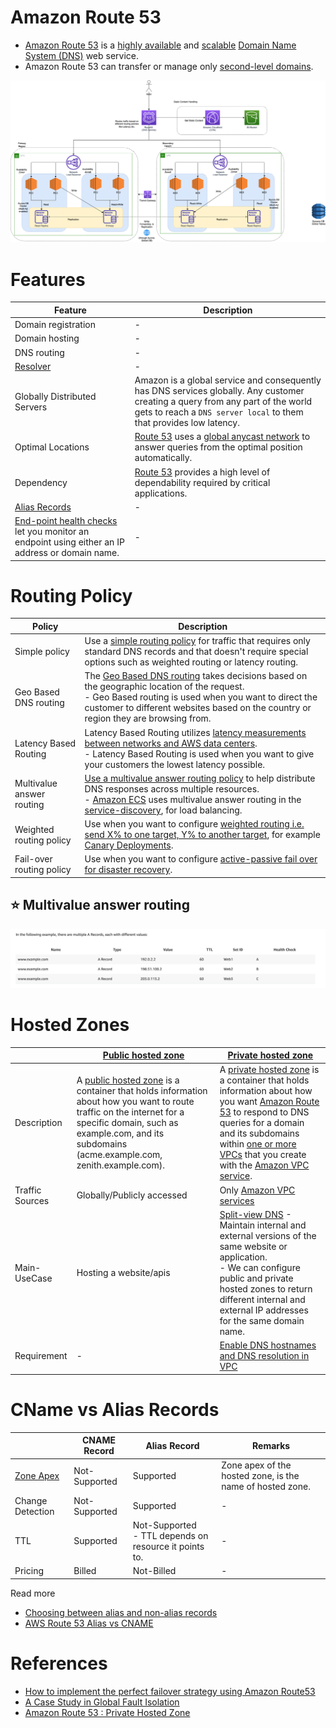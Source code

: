 
# Amazon Route 53
- [Amazon Route 53](https://docs.aws.amazon.com/Route53/latest/DeveloperGuide/Welcome.html) is a [highly available](../../../1_HLDDesignComponents/0_SystemGlossaries/Reliability/HighAvailability.md) and [scalable](../../../1_HLDDesignComponents/0_SystemGlossaries/Scalability/DBScalability.md) [Domain Name System (DNS)](https://www.cloudflare.com/learning/dns/what-is-dns/) web service. 
- Amazon Route 53 can transfer or manage only [second-level domains](https://developer.mozilla.org/en-US/docs/Glossary/Second-level_Domain).

![img.png](../../0_AWSDesigns/DesignMultiRegionActiveActiveArchitectureOnAWS/AWS-Multi-Region-AZ-HA.drawio.png)

# Features

| Feature                                                                                                                                                                              | Description                                                                                                                                                                                                                                      |
|--------------------------------------------------------------------------------------------------------------------------------------------------------------------------------------|--------------------------------------------------------------------------------------------------------------------------------------------------------------------------------------------------------------------------------------------------|
| Domain registration                                                                                                                                                                  | -                                                                                                                                                                                                                                                |
| Domain hosting                                                                                                                                                                       | -                                                                                                                                                                                                                                                |
| DNS routing                                                                                                                                                                          | -                                                                                                                                                                                                                                                |
| [Resolver](https://docs.aws.amazon.com/Route53/latest/DeveloperGuide/resolver.html)                                                                                                  | -                                                                                                                                                                                                                                                |
| Globally Distributed Servers                                                                                                                                                         | Amazon is a global service and consequently has DNS services globally. Any customer creating a query from any part of the world gets to reach a `DNS server local` to them that provides low latency.                                            |
| Optimal Locations                                                                                                                                                                    | [Route 53](https://docs.aws.amazon.com/Route53/latest/DeveloperGuide/Welcome.html) uses a [global anycast network](https://www.cloudflare.com/learning/cdn/glossary/anycast-network/) to answer queries from the optimal position automatically. |
| Dependency                                                                                                                                                                           | [Route 53](https://docs.aws.amazon.com/Route53/latest/DeveloperGuide/Welcome.html) provides a high level of dependability required by critical applications.                                                                                     |
| [Alias Records](https://repost.aws/knowledge-center/route-53-create-alias-records)                                                                                                   | -                                                                                                                                                                                                                                                |
| [End-point health checks](https://docs.aws.amazon.com/Route53/latest/DeveloperGuide/health-checks-types.html) let you monitor an endpoint using either an IP address or domain name. | -                                                                                                                                                                                                                                                |

# Routing Policy

| Policy                    | Description                                                                                                                                                                                                                                                                                                                                                                                                                                             |
|---------------------------|---------------------------------------------------------------------------------------------------------------------------------------------------------------------------------------------------------------------------------------------------------------------------------------------------------------------------------------------------------------------------------------------------------------------------------------------------------|
| Simple policy             | Use a [simple routing policy](https://aws.amazon.com/premiumsupport/knowledge-center/multivalue-versus-simple-policies/) for traffic that requires only standard DNS records and that doesn't require special options such as weighted routing or latency routing.                                                                                                                                                                                      |
| Geo Based DNS routing     | The [Geo Based DNS routing](https://docs.aws.amazon.com/Route53/latest/DeveloperGuide/routing-policy-geo.html) takes decisions based on the geographic location of the request.<br/>- Geo Based routing is used when you want to direct the customer to different websites based on the country or region they are browsing from.                                                                                                                       |
| Latency Based Routing     | Latency Based Routing utilizes [latency measurements between networks and AWS data centers](../../../1_HLDDesignComponents/0_SystemGlossaries/Scalability/LatencyThroughput.md). <br/>- Latency Based Routing is used when you want to give your customers the lowest latency possible.                                                                                                                                                                 |
| Multivalue answer routing | [Use a multivalue answer routing policy](https://aws.amazon.com/premiumsupport/knowledge-center/multivalue-versus-simple-policies/) to help distribute DNS responses across multiple resources. <br/>- [Amazon ECS](../../4_ContainerOrchestrationServices/AmazonECS/Readme.md) uses multivalue answer routing in the [service-discovery](../../../1_HLDDesignComponents/1_MicroServicesSOA/2_ServiceRegistry&Discovery/Readme.md), for load balancing. |
| Weighted routing policy   | Use when you want to configure [weighted routing i.e. send X% to one target, Y% to another target](https://docs.aws.amazon.com/Route53/latest/DeveloperGuide/resource-record-sets-values-weighted.html), for example [Canary Deployments](../../../1_HLDDesignComponents/0_SystemGlossaries/DevOps/CanaryDeployments.md).                                                                                                                               |
| Fail-over routing policy  | Use when you want to configure [active-passive fail over for disaster recovery](../../../1_HLDDesignComponents/0_SystemGlossaries/Reliability/HighAvailability.md#active-passive-policy).                                                                                                                                                                                                                                                               |

## :star: Multivalue answer routing

![img.png](../assets/route53-multi-value-routing.png)

# Hosted Zones

|                 | [Public hosted zone](https://docs.aws.amazon.com/Route53/latest/DeveloperGuide/AboutHZWorkingWith.html)                                                                                                                                                                                                    | [Private hosted zone](https://docs.aws.amazon.com/Route53/latest/DeveloperGuide/hosted-zones-private.html)                                                                                                                                                                                                                                                                                                             |
|-----------------|------------------------------------------------------------------------------------------------------------------------------------------------------------------------------------------------------------------------------------------------------------------------------------------------------------|------------------------------------------------------------------------------------------------------------------------------------------------------------------------------------------------------------------------------------------------------------------------------------------------------------------------------------------------------------------------------------------------------------------------|
| Description     | A [public hosted zone](https://docs.aws.amazon.com/Route53/latest/DeveloperGuide/AboutHZWorkingWith.html) is a container that holds information about how you want to route traffic on the internet for a specific domain, such as example.com, and its subdomains (acme.example.com, zenith.example.com). | A [private hosted zone](https://docs.aws.amazon.com/Route53/latest/DeveloperGuide/hosted-zones-private.html) is a container that holds information about how you want [Amazon Route 53]() to respond to DNS queries for a domain and its subdomains within [one or more VPCs](../3_NetworkFoundations/AmazonVPC/Readme.md) that you create with the [Amazon VPC service](../3_NetworkFoundations/AmazonVPC/Readme.md). |
| Traffic Sources | Globally/Publicly accessed                                                                                                                                                                                                                                                                                 | Only [Amazon VPC services](../3_NetworkFoundations/AmazonVPC/Readme.md)                                                                                                                                                                                                                                                                                                                                                |
| Main-UseCase    | Hosting a website/apis                                                                                                                                                                                                                                                                                     | [Split-view DNS](https://www.bogotobogo.com/DevOps/AWS/aws-Route53-DNS-Private-Hosted-Zone.php) - Maintain internal and external versions of the same website or application. <br/>- We can configure public and private hosted zones to return different internal and external IP addresses for the same domain name.                                                                                                 |
| Requirement     | -                                                                                                                                                                                                                                                                                                          | [Enable DNS hostnames and DNS resolution in VPC](https://docs.aws.amazon.com/vpc/latest/userguide/vpc-dns.html)                                                                                                                                                                                                                                                                                                        |


# CName vs Alias Records

|                                                            | CNAME Record  | Alias Record                                              | Remarks                                                   |
|------------------------------------------------------------|---------------|-----------------------------------------------------------|-----------------------------------------------------------|
| [Zone Apex](https://cloudsoft.io/blog/aws-dns-domain-apex) | Not-Supported | Supported                                                 | Zone apex of the hosted zone, is the name of hosted zone. |
| Change Detection                                           | Not-Supported | Supported                                                 | -                                                         |
| TTL                                                        | Supported     | Not-Supported<br/>- TTL depends on resource it points to. | -                                                         |
| Pricing                                                    | Billed        | Not-Billed                                                | -                                                         |

Read more
- [Choosing between alias and non-alias records](https://docs.aws.amazon.com/Route53/latest/DeveloperGuide/resource-record-sets-choosing-alias-non-alias.html)
- [AWS Route 53 Alias vs CNAME](https://jayendrapatil.com/aws-route-53-alias-vs-cname/)

# References
- [How to implement the perfect failover strategy using Amazon Route53](https://medium.com/dazn-tech/how-to-implement-the-perfect-failover-strategy-using-amazon-route53-1cc4b19fa9c7)
- [A Case Study in Global Fault Isolation](https://aws.amazon.com/blogs/architecture/a-case-study-in-global-fault-isolation/) 
- [Amazon Route 53 : Private Hosted Zone](https://www.bogotobogo.com/DevOps/AWS/aws-Route53-DNS-Private-Hosted-Zone.php)